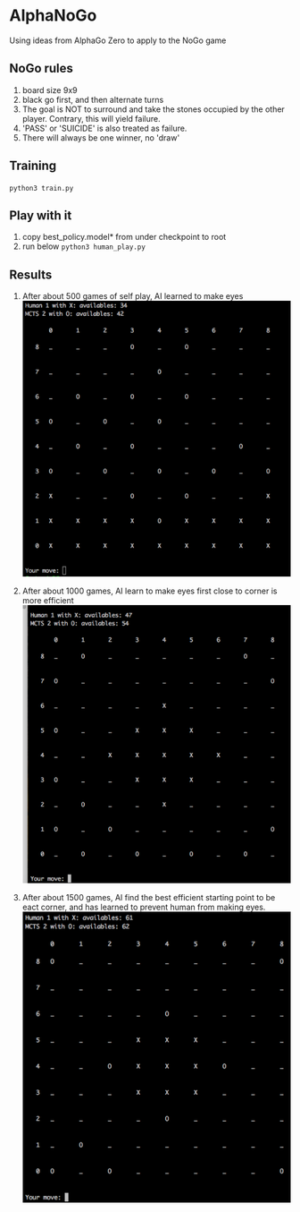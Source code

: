 # AlphaNoGo
Using ideas from AlphaGo Zero to apply to the NoGo game

## NoGo rules
1. board size 9x9
2. black go first, and then alternate turns
3. The goal is NOT to surround and take the stones occupied by the other player. Contrary, this will yield failure.
4. 'PASS' or 'SUICIDE' is also treated as failure.
5. There will always be one winner, no 'draw'

## Training
`python3 train.py`

## Play with it
1. copy best_policy.model* from under checkpoint to root
2. run below
`python3 human_play.py`

## Results
1. After about 500 games of self play, AI learned to make eyes
![image](pic/AlphaNoGo_500.png)

2. After about 1000 games, AI learn to make eyes first close to corner is more efficient
![iamge](pic/AlphaNoGo_1000.png)

3. After about 1500 games, AI find the best efficient starting point to be eact corner, and has learned to prevent human from making eyes.
![image](pic/AlphaNoGo_1500.png)

 